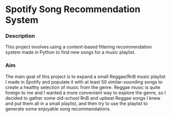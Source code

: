 # Spotify Song Recommendation System

### Description
This project involves using a content-based filtering recommendation system made in Python to find new songs for a music playlist.

### Aim
The main goal of this project is to expand a small Reggae/RnB music playlist I made in Spotify and populate it with at least 50 similar-sounding songs to create a healthy selection of music from the genre. Reggae music is quite foreign to me and I wanted a more convenient way to explore the genre, so I decided to gather some old-school RnB and upbeat Reggae songs I knew and put them all in a small playlist, and then try to use the playlist to generate some enjoyable song recommendations.
